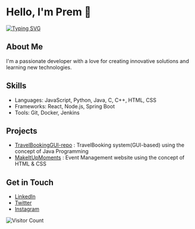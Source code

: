 # Hello, I'm Prem 👋

[![Typing SVG](https://readme-typing-svg.herokuapp.com?font=Fira+Code&pause=1000&width=435&lines=Patel+Prem+%7C+Software+Developer)](https://git.io/typing-svg)

## About Me
I'm a passionate developer with a love for creating innovative solutions and learning new technologies. 

## Skills
- Languages: JavaScript, Python, Java, C, C++, HTML, CSS
- Frameworks: React, Node.js, Spring Boot
- Tools: Git, Docker, Jenkins

## Projects
- [TravelBookingGUI-repo](https://github.com/premptl22/TarvelBookingGUI-repo) : TravelBooking system(GUI-based) using the concept of Java Programming
- [MakeItUpMoments](https://github.com/premptl22/MakeItUpMoments) : Event Management website using the concept of HTML & CSS

## Get in Touch
- [LinkedIn](https://linkedin.com/in/prem-patel-50a59b27a/)
- [Twitter](https://x.com/prem_ptl22)
- [Instagram](https://www.instagram.com/patelprem_2204/)

![Visitor Count](https://profile-counter.glitch.me/premptk2204/count.svg)
